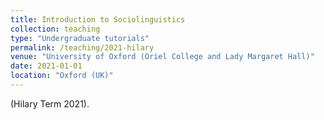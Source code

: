 ```yaml
---
title: Introduction to Sociolinguistics
collection: teaching
type: "Undergraduate tutorials"
permalink: /teaching/2021-hilary
venue: "University of Oxford (Oriel College and Lady Margaret Hall)"
date: 2021-01-01
location: "Oxford (UK)"
---
```

(Hilary Term 2021).